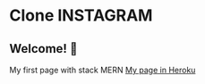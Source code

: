 # Clone INSTAGRAM
## Welcome! 👋
My first page with stack MERN
[My page in Heroku](https://redclon3.herokuapp.com/)
